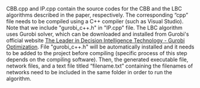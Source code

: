 CBB.cpp and IP.cpp contain the source codes for the CBB and the LBC algorithms described in the paper, respectively. The corresponding “cpp” file needs to be compiled using a C++ compiler (such as Visual Studio). Note that we include "gurobi_c++.h" in "IP.cpp" file. The LBC algorithm uses Gurobi solver, which can be downloaded and installed from Gurobi's official website [The Leader in Decision Intelligence Technology - Gurobi Optimization](https://www.gurobi.com/). File "gurobi_c++.h" will be automatically installed and it needs to be added to the project before compiling (specific process of this step depends on the compiling software). Then, the generated executable file, network files, and a text file titled “filename.txt” containing the filenames of networks need to be included in the same folder in order to run the algorithm.
